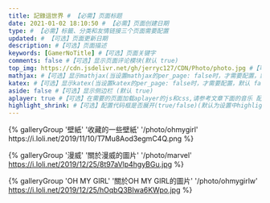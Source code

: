 ```yaml
---
title: 記錄這世界 # 【必需】页面标题
date: 2021-01-02 18:10:50 # 【必需】页面创建日期
type: # 【必需】标籤、分类和友情链接三个页面需要配置
updated: # 【可选】页面更新日期
description: #【可选】页面描述
keywords: [GamerNoTitle] #【可选】页面关键字
comments: false #【可选】显示页面评论模块(默认 true)
top_img: https://cdn.jsdelivr.net/gh/jerryc127/CDN/Photo/photo.jpg #【可选】页面顶部图片
mathjax: #【可选】显示mathjax(当设置mathjax的per_page: false时，才需要配置，默认 false)
katex: #【可选】显示katex(当设置katex的per_page: false时，才需要配置，默认 false)
aside: false #【可选】显示侧边栏 (默认 true)
aplayer: true #【可选】在需要的页面加载aplayer的js和css,请参考文章下面的音乐 配置
highlight_shrink: #【可选】配置代码框是否展开(true/false)(默认为设置中highlight_shrink的配置)
---
```


<div class="gallery-group-main">
{% galleryGroup '壁紙' '收藏的一些壁紙' 
'/photo/ohmygirl' 
https://i.loli.net/2019/11/10/T7Mu8Aod3egmC4Q.png %}

{% galleryGroup '漫威' '關於漫威的圖片'
'/photo/marvel'
https://i.loli.net/2019/12/25/8t97aVlp4hgyBGu.jpg
%}

{% galleryGroup 'OH MY GIRL' '關於OH MY GIRL的圖片'
'/photo/ohmygirlw'
https://i.loli.net/2019/12/25/hOqbQ3BIwa6KWpo.jpg
%}

</div>
